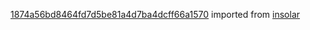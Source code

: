 [1874a56bd8464fd7d5be81a4d7ba4dcff66a1570](https://github.com/insolar/insolar/commit/1874a56bd8464fd7d5be81a4d7ba4dcff66a1570) imported from [insolar](https://github.com/insolar/insolar)
